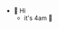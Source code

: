- 👋 Hi <!--, I’m arshvir-->
     - it's 4am 👀
<!--- 👀 I’m interested in Programming, Web Development, Embedded Programming, AI
- 🌱 I’m currently learning C++, Ethical Hacking
- 💞️ I’m looking to collaborate on Making Operating System
- 📫 How to reach me ...-->

<!---
avarshvir/avarshvir is a ✨ special ✨ repository because its `README.md` (this file) appears on your GitHub profile.
You can click the Preview link to take a look at your changes.
--->
